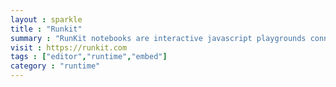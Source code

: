 ```yaml
---
layout : sparkle
title : "Runkit"
summary : "RunKit notebooks are interactive javascript playgrounds connected to a complete node environment right in your browser. Every npm module pre-installed."
visit : https://runkit.com
tags : ["editor","runtime","embed"]
category : "runtime"
---
```

